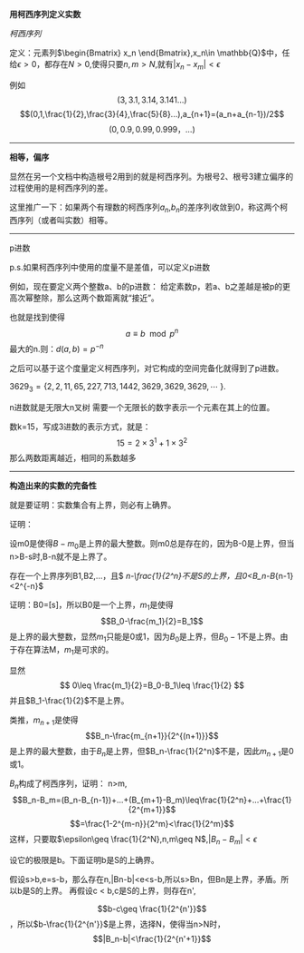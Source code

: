 
**用柯西序列定义实数**


*柯西序列*

定义：元素列$\begin{Bmatrix}
    x_n
\end{Bmatrix},x_n\in \mathbb{Q}$中，任给$\epsilon>0$，都存在$N>0$,使得只要$n,m>N$,就有$|x_n-x_m|<\epsilon$

例如
$$(3,3.1,3.14,3.141...)$$
$$(0,1,\frac{1}{2},\frac{3}{4},\frac{5}{8}...),a_{n+1}=(a_n+a_{n-1})/2$$
$$(0,0.9,0.99,0.999，...)$$

---

**相等，偏序**


显然在另一个文档中构造根号2用到的就是柯西序列。为根号2、根号3建立偏序的过程使用的是柯西序列的差。

这里推广一下：如果两个有理数的柯西序列$a_n$,$b_n$的差序列收敛到0，称这两个柯西序列（或者叫实数）相等。



---
p进数


p.s.如果柯西序列中使用的度量不是差值，可以定义p进数


例如，现在要定义两个整数a、b的p进数：
给定素数p，若a、b之差越是被p的更高次幂整除，那么这两个数距离就“接近”。

也就是找到使得
$$a\equiv b\mod p^n$$ 
最大的n.则：$d(a,b)=p^{-n}$

之后可以基于这个度量定义柯西序列，对它构成的空间完备化就得到了p进数。

$3629_{3}=\{2,2,11,65,227,713,1442,3629,3629,3629,\cdots \;\}.$

n进数就是无限大n叉树
需要一个无限长的数字表示一个元素在其上的位置。

数k=15，写成3进数的表示方式，就是：
$$
15=2\times 3^1+1\times 3^2
$$
那么两数距离越近，相同的系数越多


---

**构造出来的实数的完备性**

就是要证明：实数集合有上界，则必有上确界。


证明：

设m0是使得$B-m_0$是上界的最大整数。则m0总是存在的，因为B-0是上界，但当n>B-s时,B-n就不是上界了。



存在一个上界序列B1,B2,...，且$
_n-\frac{1}{2^n}$不是S的上界，且$0<B_n-B_{n-1}<2^{-n}$


证明：B0=[s]，所以B0是一个上界，$m_1$是使得
$$B_0-\frac{m_1}{2}=B_1$$
是上界的最大整数，显然$m_1$只能是0或1，因为$B_0$是上界，但$B_0-1$不是上界。由于存在算法M，$m_1$是可求的。

显然
$$
0\leq \frac{m_1}{2}=B_0-B_1\leq \frac{1}{2}
$$
并且$B_1-\frac{1}{2}$不是上界。

类推，$m_{n+1}$是使得
$$B_n-\frac{m_{n+1}}{2^{(n+1)}}$$
是上界的最大整数，由于$B_n$是上界，但$B_n-\frac{1}{2^n}$不是，因此$m_{n+1}$是0或1。

$B_n$构成了柯西序列，证明：
n>m,
$$B_n-B_m=(B_n-B_{n-1})+...+(B_{m+1}-B_m)\leq\frac{1}{2^n}+...+\frac{1}{2^{m+1}}$$
$$=\frac{1-2^{m-n}}{2^m}<\frac{1}{2^m}$$
这样，只要取$\epsilon\geq \frac{1}{2^N},n,m\geq N$,$|B_n-B_m|<\epsilon$


设它的极限是b。下面证明b是S的上确界。

假设s>b,e=s-b，那么存在n,|Bn-b|<e<s-b,所以s>Bn，但Bn是上界，矛盾。所以b是S的上界。
再假设c < b,c是S的上界，则存在n',

$$b-c\geq \frac{1}{2^{n'}}$$
，所以$b-\frac{1}{2^{n'}}$是上界，选择N，使得当n>N时，
$$|B_n-b|<\frac{1}{2^{n'+1}}$$


